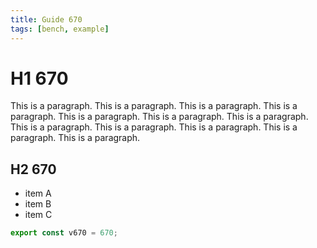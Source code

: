 ```yaml
---
title: Guide 670
tags: [bench, example]
---
```


# H1 670

This is a paragraph. This is a paragraph. This is a paragraph. This is a paragraph. This is a paragraph. This is a paragraph. This is a paragraph. This is a paragraph. This is a paragraph. This is a paragraph. This is a paragraph. This is a paragraph. 

## H2 670

- item A
- item B
- item C

```ts
export const v670 = 670;
```
